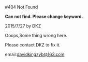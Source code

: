 #404 Not Found

**Can not find. Please change keyword.**

2015/7/27 by DKZ 



Ooops,Some thing wrong here.

Please contact DKZ to fix it.

email:davidkingzyb@163.com